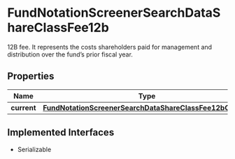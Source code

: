 

# FundNotationScreenerSearchDataShareClassFee12b

12B fee. It represents the costs shareholders paid for management and distribution over the fund’s prior fiscal year.

## Properties

Name | Type | Description | Notes
------------ | ------------- | ------------- | -------------
**current** | [**FundNotationScreenerSearchDataShareClassFee12bCurrent**](FundNotationScreenerSearchDataShareClassFee12bCurrent.md) |  |  [optional]


## Implemented Interfaces

* Serializable


